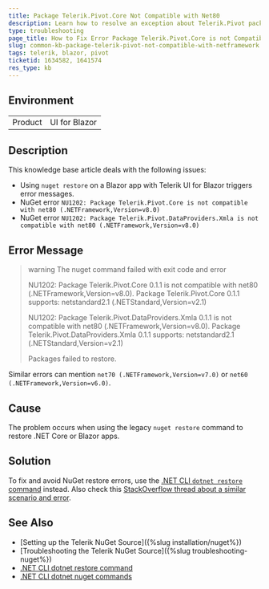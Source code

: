 ```yaml
---
title: Package Telerik.Pivot.Core Not Compatible with Net80
description: Learn how to resolve an exception about Telerik.Pivot packages not being compatible with certain .NET versions.
type: troubleshooting
page_title: How to Fix Error Package Telerik.Pivot.Core is not Compatible with Net80
slug: common-kb-package-telerik-pivot-not-compatible-with-netframework
tags: telerik, blazor, pivot
ticketid: 1634582, 1641574
res_type: kb
---
```


## Environment

<table>
    <tbody>
        <tr>
            <td>Product</td>
            <td>UI for Blazor</td>
        </tr>
    </tbody>
</table>


## Description

This knowledge base article deals with the following issues:

* Using `nuget restore` on a Blazor app with Telerik UI for Blazor triggers error messages.
* NuGet error `NU1202: Package Telerik.Pivot.Core is not compatible with net80 (.NETFramework,Version=v8.0)`
* NuGet error `NU1202: Package Telerik.Pivot.DataProviders.Xmla is not compatible with net80 (.NETFramework,Version=v8.0)`


## Error Message

>warning The nuget command failed with exit code and error
>
> NU1202: Package Telerik.Pivot.Core 0.1.1 is not compatible with net80 (.NETFramework,Version=v8.0). Package Telerik.Pivot.Core 0.1.1 supports: netstandard2.1 (.NETStandard,Version=v2.1)
>
> NU1202: Package Telerik.Pivot.DataProviders.Xmla 0.1.1 is not compatible with net80 (.NETFramework,Version=v8.0). Package Telerik.Pivot.DataProviders.Xmla 0.1.1 supports: 
netstandard2.1 (.NETStandard,Version=v2.1)
>
> Packages failed to restore.

Similar errors can mention `net70 (.NETFramework,Version=v7.0)` or `net60 (.NETFramework,Version=v6.0)`.


## Cause

The problem occurs when using the legacy `nuget restore` command to restore .NET Core or Blazor apps.


## Solution

To fix and avoid NuGet restore errors, use the [.NET CLI `dotnet restore` command](https://learn.microsoft.com/en-us/dotnet/core/tools/dotnet-restore) instead. Also check this [StackOverflow thread about a similar scenario and error](https://stackoverflow.com/questions/75845194/nu1202-package-is-not-compatible-with-net70-windows).


## See Also

* [Setting up the Telerik NuGet Source]({%slug installation/nuget%})
* [Troubleshooting the Telerik NuGet Source]({%slug troubleshooting-nuget%})
* [.NET CLI dotnet restore command](https://learn.microsoft.com/en-us/dotnet/core/tools/dotnet-restore)
* [.NET CLI dotnet nuget commands](https://learn.microsoft.com/en-us/dotnet/core/tools/dotnet-nuget-add-source)
